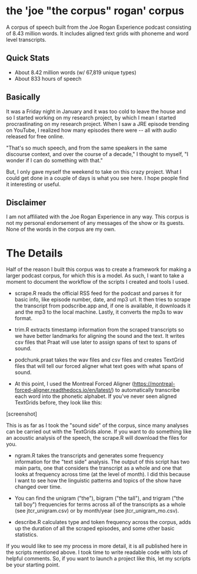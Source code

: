 # the 'joe "the corpus" rogan' corpus
A corpus of speech built from the Joe Rogan Experience podcast consisting of 8.43 million words. It includes aligned text grids with phoneme and word level transcripts.

## Quick Stats
* About 8.42 million words (w/ 67,819 unique types)
* About 833 hours of speech

## Basically
It was a Friday night in January and it was too cold to leave the house and so I started working on my research project, by which I mean I started procrastinating on my research project. When I saw a JRE episode trending on YouTube, I realized how many episodes there were -- all with audio released for free online.

"That's so much speech, and from the same speakers in the same discourse context, and over the course of a decade," I thought to myself, "I wonder if I can do something with that."

But, I only gave myself the weekend to take on this crazy project. What I could get done in a couple of days is what you see here. I hope people find it interesting or useful.

## Disclaimer
I am not affiliated with the Joe Rogan Experience in any way. This corpus is not my personal endorsement of any messages of the show or its guests. None of the words in the corpus are my own.

# The Details

Half of the reason I built this corpus was to create a framework for making a larger podcast corpus, for which this is a model. As such, I want to take a moment to document the workflow of the scripts I created and tools I used.

* scrape.R reads the official RSS feed for the podcast and parses it for basic info, like episode number, date, and mp3 url. It then tries to scrape the transcript from podscribe.app and, if one is available, it downloads it and the mp3 to the local machine. Lastly, it converts the mp3s to wav format.

* trim.R extracts timestamp information from the scraped transcripts so we have better landmarks for aligning the sound and the text. It writes csv files that Praat will use later to assign spans of text to spans of sound.

* podchunk.praat takes the wav files and csv files and creates TextGrid files that will tell our forced aligner what text goes with what spans of sound.

* At this point, I used the Montreal Forced Aligner (https://montreal-forced-aligner.readthedocs.io/en/latest/) to automatically transcribe each word into the phonetic alphabet. If you've never seen aligned TextGrids before, they look like this:

[screenshot]

This is as far as I took the "sound side" of the corpus, since many analyses can be carried out with the TextGrids alone. If you want to do something like an acoustic analysis of the speech, the scrape.R will download the files for you.

* ngram.R takes the transcripts and generates some frequency information for the "text side" analysis. The output of this script has two main parts, one that considers the transcript as a whole and one that looks at frequency across time (at the level of month). I did this because I want to see how the linguistic patterns and topics of the show have changed over time. 

* You can find the unigram ("the"), bigram ("the tall"), and trigram ("the tall boy") frequencies for terms across all of the transcripts as a whole (see jtcr_unigram.csv) or by month/year (see jtcr_unigram_mo.csv). 

* describe.R calculates type and token frequency across the corpus, adds up the duration of all the scraped episodes, and some other basic statistics.

If you would like to see my process in more detail, it is all published here in the scripts mentioned above. I took time to write readable code with lots of helpful comments. So, if you want to launch a project like this, let my scripts be your starting point.
